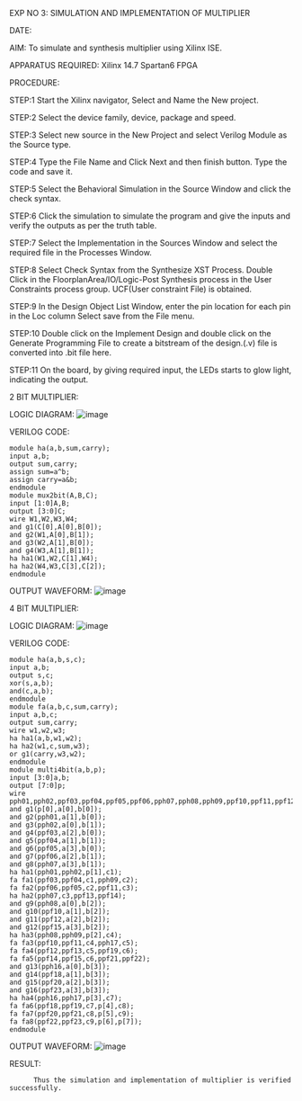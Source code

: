 EXP NO 3:      SIMULATION AND IMPLEMENTATION OF MULTIPLIER

DATE:


AIM:
      To simulate and synthesis multiplier using Xilinx ISE.

APPARATUS REQUIRED:
      Xilinx 14.7
      Spartan6 FPGA
  
PROCEDURE:

STEP:1  Start  the Xilinx navigator, Select and Name the New project.

STEP:2  Select the device family, device, package and speed.       

STEP:3  Select new source in the New Project and select Verilog Module as the Source type.                       

STEP:4  Type the File Name and Click Next and then finish button. Type the code and save it.

STEP:5  Select the Behavioral Simulation in the Source Window and click the check syntax.                       

STEP:6  Click the simulation to simulate the program and  give the inputs and verify the outputs as per the truth table.               

STEP:7  Select the Implementation in the Sources Window and select the required file in the Processes Window.

STEP:8  Select Check Syntax from the Synthesize  XST Process. Double Click in the  FloorplanArea/IO/Logic-Post Synthesis process in the User Constraints process group. UCF(User constraint File) is obtained. 

STEP:9  In the Design Object List Window, enter the pin location for each pin in the Loc column Select save from the File menu.

STEP:10 Double click on the Implement Design and double click on the Generate Programming File to create a bitstream of the design.(.v) file is converted into .bit file here.

STEP:11  On the board, by giving required input, the LEDs starts to glow light, indicating the output.



2 BIT MULTIPLIER:

LOGIC DIAGRAM:
![image](https://github.com/navaneethans/VLSI-LAB-EXP-3/assets/6987778/7713750f-65e6-41c0-8082-5005eac4031c)

VERILOG CODE:
```
module ha(a,b,sum,carry);
input a,b;
output sum,carry;
assign sum=a^b;
assign carry=a&b;
endmodule
module mux2bit(A,B,C);
input [1:0]A,B;
output [3:0]C;
wire W1,W2,W3,W4;
and g1(C[0],A[0],B[0]);
and g2(W1,A[0],B[1]);
and g3(W2,A[1],B[0]);
and g4(W3,A[1],B[1]);
ha ha1(W1,W2,C[1],W4);
ha ha2(W4,W3,C[3],C[2]);
endmodule
```
OUTPUT WAVEFORM:
![image](https://github.com/Rishany2004/VLSI-LAB-EXP-3/assets/159290227/3c6db966-ade6-4e8b-876a-2f3e563634f9)


4 BIT MULTIPLIER:

LOGIC DIAGRAM:
![image](https://github.com/navaneethans/VLSI-LAB-EXP-3/assets/6987778/d95215dd-8cf1-4e08-93cc-96adfdd7fbdc)


VERILOG CODE:
```
module ha(a,b,s,c);
input a,b;
output s,c;
xor(s,a,b);
and(c,a,b);
endmodule
module fa(a,b,c,sum,carry);
input a,b,c;
output sum,carry;
wire w1,w2,w3;
ha ha1(a,b,w1,w2);
ha ha2(w1,c,sum,w3);
or g1(carry,w3,w2);
endmodule
module multi4bit(a,b,p);
input [3:0]a,b;
output [7:0]p;
wire pph01,pph02,ppf03,ppf04,ppf05,ppf06,pph07,pph08,pph09,ppf10,ppf11,ppf12,ppf13,ppf14,ppf15,pph16,pph17,ppf18,ppf19,ppf20,ppf21,ppf22,ppf23,c1,c2,c3,c4,c5,c6,c7,c8,c9;
and g1(p[0],a[0],b[0]);
and g2(pph01,a[1],b[0]);
and g3(pph02,a[0],b[1]);
and g4(ppf03,a[2],b[0]);
and g5(ppf04,a[1],b[1]);
and g6(ppf05,a[3],b[0]);
and g7(ppf06,a[2],b[1]);
and g8(pph07,a[3],b[1]);
ha ha1(pph01,pph02,p[1],c1);
fa fa1(ppf03,ppf04,c1,pph09,c2);
fa fa2(ppf06,ppf05,c2,ppf11,c3);
ha ha2(pph07,c3,ppf13,ppf14);
and g9(pph08,a[0],b[2]);
and g10(ppf10,a[1],b[2]);
and g11(ppf12,a[2],b[2]);
and g12(ppf15,a[3],b[2]);
ha ha3(pph08,pph09,p[2],c4);
fa fa3(ppf10,ppf11,c4,pph17,c5);
fa fa4(ppf12,ppf13,c5,ppf19,c6);
fa fa5(ppf14,ppf15,c6,ppf21,ppf22);
and g13(pph16,a[0],b[3]);
and g14(ppf18,a[1],b[3]);
and g15(ppf20,a[2],b[3]);
and g16(ppf23,a[3],b[3]);
ha ha4(pph16,pph17,p[3],c7);
fa fa6(ppf18,ppf19,c7,p[4],c8);
fa fa7(ppf20,ppf21,c8,p[5],c9);
fa fa8(ppf22,ppf23,c9,p[6],p[7]);
endmodule
```

OUTPUT WAVEFORM:
![image](https://github.com/Rishany2004/VLSI-LAB-EXP-3/assets/159290227/afc926d1-bd60-4495-a204-2fdb2a981f5d)


RESULT:

          Thus the simulation and implementation of multiplier is verified successfully.




